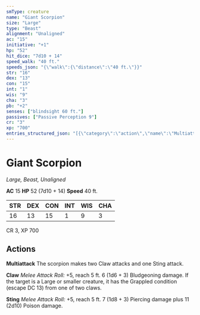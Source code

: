 ```yaml
---
smType: creature
name: "Giant Scorpion"
size: "Large"
type: "Beast"
alignment: "Unaligned"
ac: "15"
initiative: "+1"
hp: "52"
hit_dice: "7d10 + 14"
speed_walk: "40 ft."
speeds_json: "{\"walk\":{\"distance\":\"40 ft.\"}}"
str: "16"
dex: "13"
con: "15"
int: "1"
wis: "9"
cha: "3"
pb: "+2"
senses: ["blindsight 60 ft."]
passives: ["Passive Perception 9"]
cr: "3"
xp: "700"
entries_structured_json: "[{\"category\":\"action\",\"name\":\"Multiattack\",\"text\":\"The scorpion makes two Claw attacks and one Sting attack.\"},{\"category\":\"action\",\"name\":\"Claw\",\"text\":\"*Melee Attack Roll:* +5, reach 5 ft. 6 (1d6 + 3) Bludgeoning damage. If the target is a Large or smaller creature, it has the Grappled condition (escape DC 13) from one of two claws.\",\"kind\":\"Melee Attack Roll\",\"to_hit\":\"+5\",\"range\":\"5 ft\",\"damage\":\"6 (1d6 + 3) Bludgeoning\"},{\"category\":\"action\",\"name\":\"Sting\",\"text\":\"*Melee Attack Roll:* +5, reach 5 ft. 7 (1d8 + 3) Piercing damage plus 11 (2d10) Poison damage.\",\"kind\":\"Melee Attack Roll\",\"to_hit\":\"+5\",\"range\":\"5 ft\",\"damage\":\"7 (1d8 + 3) Piercing\"}]"
---
```


# Giant Scorpion
*Large, Beast, Unaligned*

**AC** 15
**HP** 52 (7d10 + 14)
**Speed** 40 ft.

| STR | DEX | CON | INT | WIS | CHA |
| --- | --- | --- | --- | --- | --- |
| 16 | 13 | 15 | 1 | 9 | 3 |

CR 3, XP 700

## Actions

**Multiattack**
The scorpion makes two Claw attacks and one Sting attack.

**Claw**
*Melee Attack Roll:* +5, reach 5 ft. 6 (1d6 + 3) Bludgeoning damage. If the target is a Large or smaller creature, it has the Grappled condition (escape DC 13) from one of two claws.

**Sting**
*Melee Attack Roll:* +5, reach 5 ft. 7 (1d8 + 3) Piercing damage plus 11 (2d10) Poison damage.
